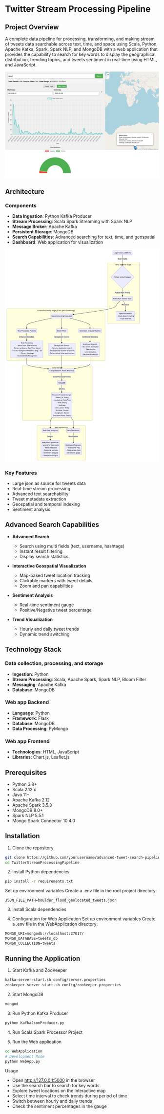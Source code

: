 #  Twitter Stream Processing Pipeline

## Project Overview

A complete data pipeline for processing, transforming, and making stream of tweets data searchable across text, time, and space using Scala, Python, Apache Kafka, Spark, Spark NLP, and MongoDB with a web application that provides the capability to search for key words to display the geographical distribution, trending topics, and tweets sentiment in real-time using HTML, and JavaScript. 

![Preview](WebApplication/screenshot.png)

## Architecture

### Components
- **Data Ingestion**: Python Kafka Producer
- **Stream Processing**: Scala Spark Streaming with Spark NLP
- **Message Broker**: Apache Kafka
- **Persistent Storage**: MongoDB
- **Search Capabilities**: Advanced searching for text, time, and geospatial
- **Dashboard**: Web application for visualization 

![Preview](diagram.png)

### Key Features
- Large json as source for tweets data
- Real-time stream processing
- Advanced text searchability
- Tweet metadata extraction
- Geospatial and temporal indexing
- Sentiment analysis

## Advanced Search Capabilities

- **Advanced Search**
  - Search using multi fields (text, username, hashtags)
  - Instant result filtering
  - Display search statistics

- **Interactive Geospatial Visualization**
  - Map-based tweet location tracking
  - Clickable markers with tweet details
  - Zoom and pan capabilities

- **Sentiment Analysis**
  - Real-time sentiment gauge
  - Positive/Negative tweet percentage

- **Trend Visualization**
  - Hourly and daily tweet trends
  - Dynamic trend switching

## Technology Stack

### Data collection, processing, and storage
- **Ingestion**: Python
- **Stream Processing**: Scala, Apache Spark, Spark NLP, Bloom Filter
- **Messaging**: Apache Kafka
- **Database**: MongoDB

### Web app Backend
- **Language**: Python
- **Framework**: Flask
- **Database**: MongoDB
- **Data Processing**: PyMongo

### Web app Frontend
- **Technologies**: HTML, JavaScript
- **Libraries**: Chart.js, Leaflet.js

## Prerequisites

- Python 3.8+
- Scala 2.12.x
- Java 11+
- Apache Kafka 2.12
- Apache Spark 3.5.3
- MongoDB 8.0+
- Spark NLP 5.5.1
- Mongo Spark Connector 10.4.0

## Installation

1. Clone the repository
```bash
git clone https://github.com/yourusername/advanced-tweet-search-pipeline.git
cd TwitterStreamProcessingPipeline
```

2. Install Python dependencies
```bash 
pip install -r requirements.txt
```

Set up environment variables Create a .env file in the root project directory:
```Code
JSON_FILE_PATH=boulder_flood_geolocated_tweets.json
```

3. Install Scala dependencies

4. Configuration for Web Application
Set up environment variables Create a .env file in the WebApplication directory:
```Code
MONGO_URI=mongodb://localhost:27017/
MONGO_DATABASE=tweets_db
MONGO_COLLECTION=tweets
```

## Running the Application
1. Start Kafka and ZooKeeper
```bash
kafka-server-start.sh config/server.properties
zookeeper-server-start.sh config/zookeeper.properties
```

2. Start MongoDB
```bash
mongod
```

3. Run Python Kafka Producer
```bash
python KafkaJsonProducer.py
```

4. Run Scala Spark Processor Project

5. Run the Web application
```bash
cd WebApplication
# Development Mode
python WebApp.py
```
Usage
- Open http://127.0.0.1:5000 in the browser
- Use the search bar to search for key words
- Explore tweet locations on the interactive map
- Select time interval to check trends during period of time
- Switch between hourly and daily trends
- Check the sentiment percentages in the gauge
